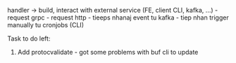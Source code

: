handler -> build, interact with external service (FE, client CLI, kafka, ...) - request grpc - request http - tieeps nhanaj event tu kafka - tiep nhan trigger manually tu cronjobs (CLI)

Task to do left:

1. Add protocvalidate - got some problems with buf cli to update
